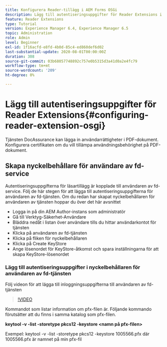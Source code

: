 ```yaml
---
title: Konfigurera Reader-tillägg i AEM Forms OSGi
description: Lägg till autentiseringsuppgifter för Reader Extensions i förtroendearkivet i AEM Forms OSGi
feature: Reader Extensions
type: Tutorial
version: Experience Manager 6.4, Experience Manager 6.5
topic: Administration
role: Admin
level: Beginner
exl-id: 1f16acfd-e8fd-4b0d-85c4-ed860def6d02
last-substantial-update: 2020-08-01T00:00:00Z
duration: 308
source-git-commit: 03b68057748892c757e0b5315d3a41d0a2e4fc79
workflow-type: tm+mt
source-wordcount: '209'
ht-degree: 0%

---
```


# Lägg till autentiseringsuppgifter för Reader Extensions{#configuring-reader-extension-osgi}

Tjänsten DocAssurance kan lägga in användarrättigheter i PDF-dokument. Konfigurera certifikaten om du vill tillämpa användningsbehörighet på PDF-dokument.

## Skapa nyckelbehållare för användare av fd-service

Autentiseringsuppgifterna för läsartillägg är kopplade till användaren av fd-service. Följ de här stegen för att lägga till autentiseringsuppgifterna för användaren av fd-tjänsten. Om du redan har skapat nyckelbehållaren för användaren av tjänsten hoppar du över det här avsnittet

* Logga in på din AEM Author-instans som administratör
* Gå till Verktyg-Säkerhet-Användare
* Bläddra nedåt i listan över användare tills du hittar användarkontot för tjänsten
* Klicka på användaren av fd-tjänsten
* Klicka på fliken för nyckelbehållaren
* Klicka på Create KeyStore
* Ange lösenordet för KeyStore-åtkomst och spara inställningarna för att skapa KeyStore-lösenordet

### Lägg till autentiseringsuppgifter i nyckelbehållaren för användaren av fd-tjänsten

Följ videon för att lägga till inloggningsuppgifterna till användaren av fd-tjänsten

>[!VIDEO](https://video.tv.adobe.com/v/3447291?quality=12&learn=on&captions=swe)


Kommandot som listar information om pfx-filen är. Följande kommando förutsätter att du finns i samma katalog som pfx-filen.

**keytool -v -list -storetype pkcs12 -keystore &lt;namn på pfx-filen>**

Exempel: keytool -v -list -storetype pkcs12 -keystore 1005566.pfx där 1005566.pfx är namnet på min pfx-fil
